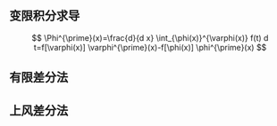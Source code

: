 ## 变限积分求导
$$
\Phi^{\prime}(x)=\frac{d}{d x} \int_{\phi(x)}^{\varphi(x)} f(t) d t=f[\varphi(x)] \varphi^{\prime}(x)-f[\phi(x)] \phi^{\prime}(x)
$$
## 有限差分法

## 上风差分法

